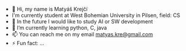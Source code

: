 - 👋 Hi, my name is Matyáš Krejčí
- I'm currently student at West Bohemian University in Pilsen, field: CS
- 👀 In the future I would like to study AI or SW development
- 🌱 I’m currently learning python, C, java
- 📫 You can reach me on my email matyas.kre@gmail.com
- ⚡ Fun fact: ...

<!---
m-krejci/m-krejci is a ✨ special ✨ repository because its `README.md` (this file) appears on your GitHub profile.
You can click the Preview link to take a look at your changes.
--->
